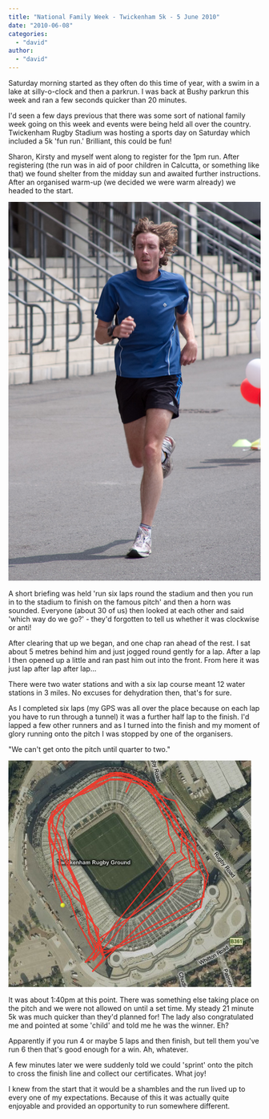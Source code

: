 ```yaml
---
title: "National Family Week - Twickenham 5k - 5 June 2010"
date: "2010-06-08"
categories: 
  - "david"
author: 
  - "david"
---
```


Saturday morning started as they often do this time of year, with a swim in a lake at silly-o-clock and then a parkrun. I was back at Bushy parkrun this week and ran a few seconds quicker than 20 minutes.

I'd seen a few days previous that there was some sort of national family week going on this week and events were being held all over the country. Twickenham Rugby Stadium was hosting a sports day on Saturday which included a 5k 'fun run.' Brilliant, this could be fun!

Sharon, Kirsty and myself went along to register for the 1pm run. After registering (the run was in aid of poor children in Calcutta, or something like that) we found shelter from the midday sun and awaited further instructions. After an organised warm-up (we decided we were warm already) we headed to the start.

![](/images/2010/20100605-IMG_7162-sm.jpg)

A short briefing was held 'run six laps round the stadium and then you run in to the stadium to finish on the famous pitch' and then a horn was sounded. Everyone (about 30 of us) then looked at each other and said 'which way do we go?' - they'd forgotten to tell us whether it was clockwise or anti!

After clearing that up we began, and one chap ran ahead of the rest. I sat about 5 metres behind him and just jogged round gently for a lap. After a lap I then opened up a little and ran past him out into the front. From here it was just lap after lap after lap...

There were two water stations and with a six lap course meant 12 water stations in 3 miles. No excuses for dehydration then, that's for sure.

As I completed six laps (my GPS was all over the place because on each lap you have to run through a tunnel) it was a further half lap to the finish. I'd lapped a few other runners and as I turned into the finish and my moment of glory running onto the pitch I was stopped by one of the organisers.

"We can't get onto the pitch until quarter to two."

![](/images/2010/20100605-twickenham-5k.jpg)

It was about 1:40pm at this point. There was something else taking place on the pitch and we were not allowed on until a set time. My steady 21 minute 5k was much quicker than they'd planned for! The lady also congratulated me and pointed at some 'child' and told me he was the winner. Eh?

Apparently if you run 4 or maybe 5 laps and then finish, but tell them you've run 6 then that's good enough for a win. Ah, whatever.

A few minutes later we were suddenly told we could 'sprint' onto the pitch to cross the finish line and collect our certificates. What joy!

I knew from the start that it would be a shambles and the run lived up to every one of my expectations. Because of this it was actually quite enjoyable and provided an opportunity to run somewhere different.
